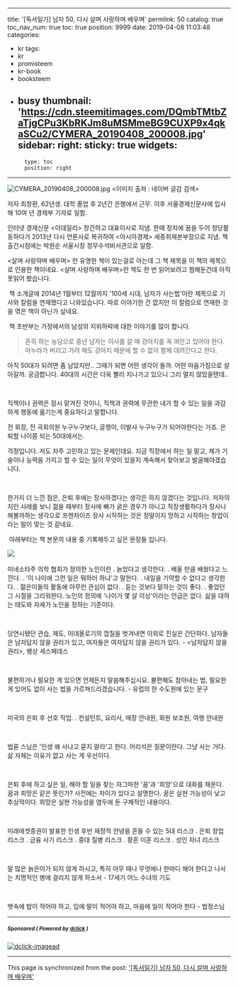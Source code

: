 
---
title: '[독서일기] 남자 50, 다시 살며 사랑하며 배우며'
permlink: 50
catalog: true
toc_nav_num: true
toc: true
position: 9999
date: 2019-04-08 11:03:48
categories:
- kr
tags:
- kr
- promisteem
- kr-book
- booksteem
- busy
thumbnail: 'https://cdn.steemitimages.com/DQmbTMtbZaTjgCPu3KbRKJm8uMSMmeBG9CUXP9x4qkaSCu2/CYMERA_20190408_200008.jpg'
sidebar:
    right:
        sticky: true
widgets:
    -
        type: toc
        position: right
---


![CYMERA_20190408_200008.jpg](https://cdn.steemitimages.com/DQmbTMtbZaTjgCPu3KbRKJm8uMSMmeBG9CUXP9x4qkaSCu2/CYMERA_20190408_200008.jpg)
<이미지 출처 : 네이버 글감 검색>

저자 최창환, 62년생.
대학 졸업 후 2년간 은행에서 근무.
이후 서울경제신문사에 입사해 10여 년 경제부 기자로 일함.

인터넷 경제신문 <이데일리> 창간하고 대표이사로 지냄.
한때 정치에 꿈을 두어 정당활동하다가 2013년 다시 언론사로 복귀하여 <아시아경제> 세종취재본부장으로 지냄.
책 출간시점에는 박원순 서울시장 정무수석비서관으로 일함.


<살며 사랑하며 배우며> 란 유명한 책이 있는걸로 아는데 그 책 제목을 이 책의 제목으로 인용한 책이네요. <살며 사랑하며 배우며>란 책도 한 번 읽어보려고 찜해둔건데 아직 못읽어 봤습니다.

​
책 소개글에 2014년 1월부터 12월까지 '100세 시대, 남자가 사는법'이란 제목으로 기사와 칼럼을 연재했다고 나와있습니다. 따로 이야기한 건 없지만 이 칼럼으로 연재한 것을 엮은 책이 아닌가 싶네요.

​
책 초반부는 가정에서의 남성의 지위하락에 대한 이야기를 많이 합니다.

> 흔히 하는 농담으로 중년 남자는 이사를 갈 때 강아지를 꼭 껴안고 있어야 한다. 마누라가 버리고 가려 해도 강아지 때문에 할 수 없이 함께 데려간다고 한다.

아직 50대가 되려면 좀 남았지만.. 그때가 되면 어떤 생각이 들까. 어떤 마음가짐으로 살아갈까. 궁금합니다. 40대의 시간은 더욱 빨리 지나가고 있으니 그리 멀지 않았을텐데..

​

직책이나 권력은 잠시 맡겨진 것이니, 직책과 권력에 무관한 내가 할 수 있는 일을 과감하게 행동에 옮기는게 중요하다고 말합니다.

전 회장, 전 국회의원 누구누구보다, 글쟁이, 이발사 누구누구가 되어야한다는 거죠. 은퇴할 나이쯤 되는 50대에서는.

걱정입니다. 저도 자주 고민하고 있는 문제인데요. 지금 직장에서 하는 일 말고, 제가 기술이나 능력을 가지고 할 수 있는 일이 무엇이 있을지 계속해서 찾아보고 발굴해야겠습니다.

​

한가지 더 느낀 점은, 은퇴 후에는 장사하겠다는 생각은 하지 않겠다는 것입니다. 저자의 지인 사례를 보니 젊을 때부터 장사에 뼈가 굵은 경우가 아니고 직장생활하다가 장사나 해볼까하는 생각으로 프렌차이즈 장사 시작하는 것은 정말이지 망하고 시작하는 창업이라는 말이 맞는 것 같네요.

​
아래부터는 책 본문의 내용 중 기록해두고 싶은 문장들 입니다.
​

​![](https://i.imgur.com/HckzDOK.gif)


미네소타주 의학 협회가 정의한 노인이란
. 늙었다고 생각한다.
. 배울 만큼 배웠다고 느낀다.
. '이 나이에 그런 일은 뭐하러 하냐'고 말한다.
. 내일을 기약할 수 없다고 생각한다.
. 젊은이들의 활동에 아무런 관심이 없다.
. 듣는 것보다 말하는 것이 좋다.
. 좋았던 그 시절을 그리워한다.
노인의 정의에 '나이가 몇 살 이상'이라는 언급은 없다.
삶을 대하는 태도와 자세가 노인을 정하는 기준이다.

​

당연시됐던 관습, 제도, 이데올로기의 껍질을 벗겨내면 이외로 진실은 간단하다.
남자들은 남자답지 않을 권리가 있고, 여자들은 여자답지 않을 권리가 있다. - <남자답지 않을 권리>, 뱅상 세스페데스

​

불편하거나 필요한 게 있으면 언제든지 말씀해주십시요. 불편해도 참아내는 법, 필요한 게 있어도 없이 사는 법을 가르쳐드리겠습니다. - 유럽의 한 수도원에 있는 문구

​

미국의 은퇴 후 선호 직업.
. 컨설턴트, 요리사, 매장 안내원, 화원 보조원, 여행 안내원

​

법륜 스님은 '인생 왜 사냐고 묻지 말라'고 한다.
어리석은 질문이란다. 그냥 사는 거다. 
삶 자체는 이유가 없고 사는 게 우선이다.

​

은퇴 후에 하고 싶은 일, 해야 할 일을 찾는 자그마한 '꿈'과 '희망'으로 대화를 채운다. 꿈과 희망은 같은 뜻인가? 사전에는 차이가 있다고 설명한다. 꿈은 실현 가능성이 낮고 추상적이다. 희망은 실현 가능성을 염두에 둔 구체적인 내용이다.

​

미래에셋증권이 발표한 인생 후반 재정적 안녕을 흔들 수 있는 5대 리스크
. 은퇴 창업 리스크
. 금융 사기 리스크
. 중대 질병 리스크
. 황혼 이혼 리스크
. 성인 자녀 리스크

​

말 많은 늙은이가 되지 않게 하시고, 특히 아무 때나 무엇에나 한마디 해야 한다고 나서는 치명적인 병에 걸리지 않게 하소서 - 17세기 어느 수녀의 기도

​

뱃속에 밥이 적어야 하고, 입에 말이 적어야 하고, 마음에 일이 적어야 한다 - 법정스님

---

#####  <sub> **Sponsored ( Powered by [dclick](https://www.dclick.io) )** </sub>
[![dclick-imagead](https://s3.ap-northeast-2.amazonaws.com/dclick/image/dclick/1552477485946.png)](https://api.dclick.io/v1/c?x=eyJhbGciOiJIUzI1NiIsInR5cCI6IkpXVCJ9.eyJjIjoibHVja3kyMDE1IiwicyI6IjUwIiwiYSI6WyJpLTE5NSJdLCJ1cmwiOiJodHRwczovL3d3dy5kY2xpY2suaW8vbW9uZXRpemUiLCJpYXQiOjE1NTQ3MjE0OTcsImV4cCI6MTg3MDA4MTQ5N30.bG16RSDzMYGNsheoKt9AQVugdy54TWWH3gxMAJaWrH8)

- - -

This page is synchronized from the post: ['[독서일기] 남자 50, 다시 살며 사랑하며 배우며'](https://steemit.com/@lucky2015/50)
